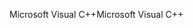<span data-ttu-id="8fdbd-101">Microsoft Visual C++</span><span class="sxs-lookup"><span data-stu-id="8fdbd-101">Microsoft Visual C++</span></span>